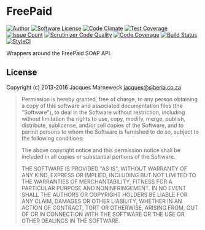 # FreePaid

[![Author](http://img.shields.io/badge/author-@jacques-blue.svg?style=flat-square)](https://twitter.com/jacques)
[![Software License](https://img.shields.io/badge/license-MIT-brightgreen.svg?style=flat-square)](LICENSE.md)
[![Code Climate](https://codeclimate.com/repos/5842e4c6cdba5500810083b7/badges/1c7373533db1131adc98/gpa.svg)](https://codeclimate.com/repos/5842e4c6cdba5500810083b7/feed)
[![Test Coverage](https://codeclimate.com/repos/5842e4c6cdba5500810083b7/badges/1c7373533db1131adc98/coverage.svg)](https://codeclimate.com/repos/5842e4c6cdba5500810083b7/coverage)
[![Issue Count](https://codeclimate.com/repos/5842e4c6cdba5500810083b7/badges/1c7373533db1131adc98/issue_count.svg)](https://codeclimate.com/repos/5842e4c6cdba5500810083b7/feed)
[![Scrutinizer Code Quality](https://scrutinizer-ci.com/g/jacques/php-freepaid/badges/quality-score.png?b=master)](https://scrutinizer-ci.com/g/jacques/php-freepaid/?branch=master)
[![Code Coverage](https://scrutinizer-ci.com/g/jacques/php-freepaid/badges/coverage.png?b=master)](https://scrutinizer-ci.com/g/jacques/php-freepaid/?branch=master)
[![Build Status](https://scrutinizer-ci.com/g/jacques/php-freepaid/badges/build.png?b=master)](https://scrutinizer-ci.com/g/jacques/php-freepaid/build-status/master)
[![StyleCI](https://styleci.io/repos/74669887/shield?branch=master)](https://styleci.io/repos/74669887)

Wrappers around the FreePaid SOAP API.

## License

Copyright (c) 2013-2016 Jacques Marneweck <jacques@siberia.co.za>

> Permission is hereby granted, free of charge, to any person obtaining a copy
> of this software and associated documentation files (the "Software"), to deal
> in the Software without restriction, including without limitation the rights
> to use, copy, modify, merge, publish, distribute, sublicense, and/or sell
> copies of the Software, and to permit persons to whom the Software is
> furnished to do so, subject to the following conditions:
>
> The above copyright notice and this permission notice shall be included in
> all copies or substantial portions of the Software.
>
> THE SOFTWARE IS PROVIDED "AS IS", WITHOUT WARRANTY OF ANY KIND, EXPRESS OR
> IMPLIED, INCLUDING BUT NOT LIMITED TO THE WARRANTIES OF MERCHANTABILITY,
> FITNESS FOR A PARTICULAR PURPOSE AND NONINFRINGEMENT. IN NO EVENT SHALL THE
> AUTHORS OR COPYRIGHT HOLDERS BE LIABLE FOR ANY CLAIM, DAMAGES OR OTHER
> LIABILITY, WHETHER IN AN ACTION OF CONTRACT, TORT OR OTHERWISE, ARISING FROM,
> OUT OF OR IN CONNECTION WITH THE SOFTWARE OR THE USE OR OTHER DEALINGS IN
> THE SOFTWARE.
